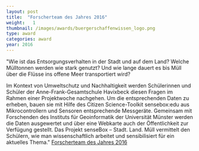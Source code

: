 ```yaml
---
layout: post
title:  "Forscherteam des Jahres 2016"
weight:   1
thumbnail: /images/awards/buergerschaffenwissen_logo.png
type: award
categories: award
year: 2016
---
```

"Wie ist das Entsorgungsverhalten in der Stadt und auf dem Land? Welche Mülltonnen werden wie stark genutzt? Und wie lange dauert es bis Müll über die Flüsse ins offene Meer transportiert wird?

Im Kontext von Umweltschutz und Nachhaltigkeit werden Schülerinnen und Schüler der Anne-Frank-Gesamtschule Havixbeck diesen Fragen im Rahmen einer Projektwoche nachgehen. Um die entsprechenden Daten zu erheben, bauen sie mit Hilfe des Citizen Science-Toolkit sensebox:edu aus Mikrocontrollern und Sensoren entsprechende Messgeräte. Gemeinsam mit Forschenden des Instituts für Geoinformatik der Universität Münster werden die Daten ausgewertet  und über eine Webkarte auch der Öffentlichkeit zur Verfügung gestellt. Das Projekt senseBox – Stadt. Land. Müll vermittelt den Schülern, wie man wissenschaftlich arbeitet und sensibilisiert für ein aktuelles Thema." <a href="http://www.buergerschaffenwissen.de/mitmachen/forscherteam2016">Forscherteam des Jahres 2016</a>
